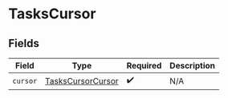# TasksCursor


## Fields

| Field                                                         | Type                                                          | Required                                                      | Description                                                   |
| ------------------------------------------------------------- | ------------------------------------------------------------- | ------------------------------------------------------------- | ------------------------------------------------------------- |
| `cursor`                                                      | [TasksCursorCursor](../../models/shared/TasksCursorCursor.md) | :heavy_check_mark:                                            | N/A                                                           |